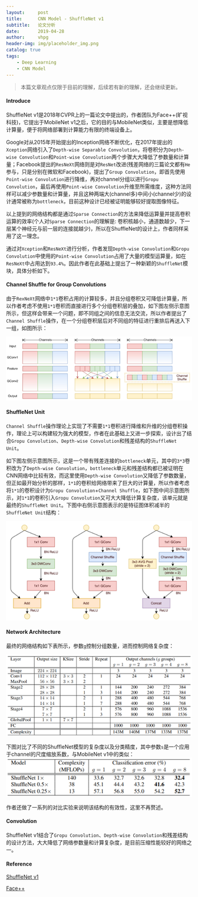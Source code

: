 ```yaml
---
layout:     post
title:      CNN Model - ShuffleNet v1
subtitle:   论文分析
date:       2019-04-28
author:     vhpg
header-img: img/placeholder_img.png
catalog: true
tags:
    - Deep Learning
    - CNN Model
---
```

> 本篇文章观点仅限于目前的理解，后续若有新的理解，还会继续更新。

#### Introduce
ShuffleNet v1是2018年CVPR上的一篇论文中提出的，作者团队为Face++(旷视科技)，它提出于MobileNet v1之后，它的目的与MobileNet类似，主要是想降低计算量，便于将网络部署到计算能力有限的终端设备上。

Google对从2015年开始提出的Inception网络不断优化，在2017年提出的`Xception`网络引入了`Depth-wise Separable Convolution`，将卷积分为`Depth-wise Convolution`和`Point-wise Convolution`两个步骤大大降低了参数量和计算量；Facebook提出的`ResNeXt`网络则是对`ResNet`改进(残差网络的三篇论文都有`He`参与，只是分别在微软和Facebook)，提出了`Group Convolution`，即首先使用`Point-wise Convolution`进行降维，再对channel分组以进行`Gropu Convolution`，最后再使用`Point-wise Convolution`升维至所需维度，这种方法同样可以减少参数量和计算量，并且这种两端大(channel多)中间小(channel少)的设计通常被称为`bottleneck`，目前这种设计已经被证明能够较好提取图像特征。

以上提到的网络结构都是通过`Sparse Connection`的方法来降低运算量并提高卷积运算的效率(个人对`Sparse Connection`的理解是: 卷积核越小，通道数越少，下一层某个神经元与前一层的连接就越少)，所以在ShuffleNet的设计上，作者同样采用了这一理念。

通过对`Xception`和`ResNeXt`进行分析，作者发现`Depth-wise Convolution`和`Gropu Convolution`中使用的`Point-wise Convolution`占用了大量的模型运算量，如在`ResNeXt`中占用达到`93.4%`。因此作者在此基础上提出了一种新颖的`ShuffleNet`模块，具体分析如下。

#### Channel Shuffle for Group Convolutions
由于`RexNeXt`网络中`1*1`卷积占用的计算较多，并且分组卷积又可降低计算量，所以作者考虑不使用`1*1`卷积而直接进行多个分组卷积层的叠加，如下图左侧示意图所示，但这样会带来一个问题，即不同组之间的信息无法交流，所以作者提出了`Channel Shuffle`操作，在一个分组卷积层后对不同组的特征进行重排后再送入下一组，如图所示：

![2019-04-28_104413](/assets/2019-04-28_104413.png)

#### ShuffleNet Unit
`Channel Shuffle`操作理论上实现了不需要`1*1`卷积进行降维和升维的分组卷积操作，理论上可以构建较为强大的模型，作者在此基础上又进一步探索，设计出了结合`Gropu Convolution`、`Depth-wise Convolution`和残差结构的`ShuffleNet Unit`。

如下图左侧示意图所示，这是一个带有残差连接的`bottleneck`单元，其中的`3*3`卷积改为了`Depth-wise Convolution`，`bottleneck`单元和残差结构都已被证明在CNN网络中比较有效，而这里使用`Depth-wise Convolution`又降低了参数数量，但正如最开始分析的那样，`1*1`的卷积给网络带来了巨大的计算量，所以作者考虑将`1*1`的卷积设计为`Gropu Convolution`+`Channel Shuffle`，如下图中间示意图所示，对`1*1`的卷积引入`Gropu Convolution`又可大大降低计算复杂度，该单元就是最终的`ShuffleNet Unit`。下图中右侧示意图表示的是特征图体积减半的`ShuffleNet Unit`结构：

![2019-04-28_104331](/assets/2019-04-28_104331.png)

#### Network Architecture
最终的网络结构如下表所示，参数`g`控制分组数量，进而控制网络复杂度：

![2019-04-28_112147](/assets/2019-04-28_112147.png)

下图对比了不同的ShuffleNet模型的复杂度以及分类精度，其中参数`s`是一个应用于channel的尺度缩放系数，与MobileNet v1中的类似：
![2019-04-28_112305](/assets/2019-04-28_112305.png)

作者还做了一系列的对比实验来说明该结构的有效性，这里不再赘述。

#### Convolution
ShuffleNet v1结合了`Gropu Convolution`、`Depth-wise Convolution`和残差结构的设计方法，大大降低了网络参数量和计算复杂度，是目前压缩性能较好的网络之一。

#### Reference
[ShuffleNet v1](https://arxiv.org/pdf/1707.01083.pdf)

[Face++](http://www.sohu.com/a/156321743_418390)
